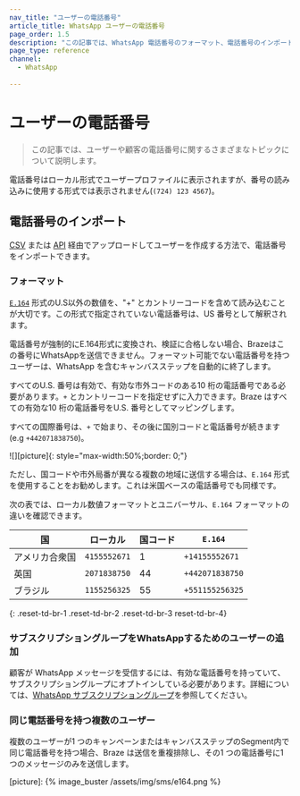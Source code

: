 ```yaml
---
nav_title: "ユーザーの電話番号"
article_title: WhatsApp ユーザーの電話番号
page_order: 1.5
description: "この記事では、WhatsApp 電話番号のフォーマット、電話番号のインポート方法、および WhatsApp サブスクリプショングループにユーザーを追加する方法について説明します。"
page_type: reference
channel: 
  - WhatsApp
  
---
```


# ユーザーの電話番号

> この記事では、ユーザーや顧客の電話番号に関するさまざまなトピックについて説明します。

電話番号はローカル形式でユーザープロファイルに表示されますが、番号の読み込みに使用する形式では表示されません(`(724) 123 4567`)。

## 電話番号のインポート

[CSV]({{site.baseurl}}/user_guide/data_and_analytics/user_data_collection/user_import/#csv) または [API]({{site.baseurl}}/api/endpoints/user_data/#user-track-endpoint) 経由でアップロードしてユーザーを作成する方法で、電話番号をインポートできます。

### フォーマット

[`E.164`](https://en.wikipedia.org/wiki/e.164) 形式のU.S以外の数値を、"+" とカントリーコードを含めて読み込むことが大切です。この形式で指定されていない電話番号は、US 番号として解釈されます。  

電話番号が強制的にE.164形式に変換され、検証に合格しない場合、Brazeはこの番号にWhatsAppを送信できません。フォーマット可能でない電話番号を持つユーザーは、WhatsApp を含むキャンバスステップを自動的に終了します。

すべてのU.S. 番号は有効で、有効な市外コードのある10 桁の電話番号である必要があります。`+` とカントリーコードを指定せずに入力できます。Braze はすべての有効な10 桁の電話番号をU.S. 番号としてマッピングします。

すべての国際番号は、`+` で始まり、その後に国別コードと電話番号が続きます(e.g `+442071838750`)。

![]\[picture]{: style="max-width:50%;border: 0;"}

ただし、国コードや市外局番が異なる複数の地域に送信する場合は、`E.164` 形式を使用することをお勧めします。これは米国ベースの電話番号でも同様です。

次の表では、ローカル数値フォーマットとユニバーサル、`E.164` フォーマットの違いを確認できます。

| 国 | ローカル | 国コード | `E.164` |
|---|---|---|---|
| アメリカ合衆国 | `4155552671` | 1 | `+14155552671` |
| 英国 | `2071838750` | 44 | `+442071838750` |
| ブラジル | `1155256325` | 55 | `+551155256325` |
{: .reset-td-br-1 .reset-td-br-2 .reset-td-br-3 reset-td-br-4}

### サブスクリプショングループをWhatsAppするためのユーザーの追加

顧客が WhatsApp メッセージを受信するには、有効な電話番号を持っていて、サブスクリプショングループにオプトインしている必要があります。詳細については、[WhatsApp サブスクリプショングループ]({{site.baseurl}}/user_guide/message_building_by_channel/whatsapp/user_subscription/)を参照してください。


### 同じ電話番号を持つ複数のユーザー

複数のユーザーが1 つのキャンペーンまたはキャンバスステップのSegment内で同じ電話番号を持つ場合、Braze は送信を重複排除し、その1 つの電話番号に1 つのメッセージのみを送信します。 

\[picture]: {% image_buster /assets/img/sms/e164.png %}

